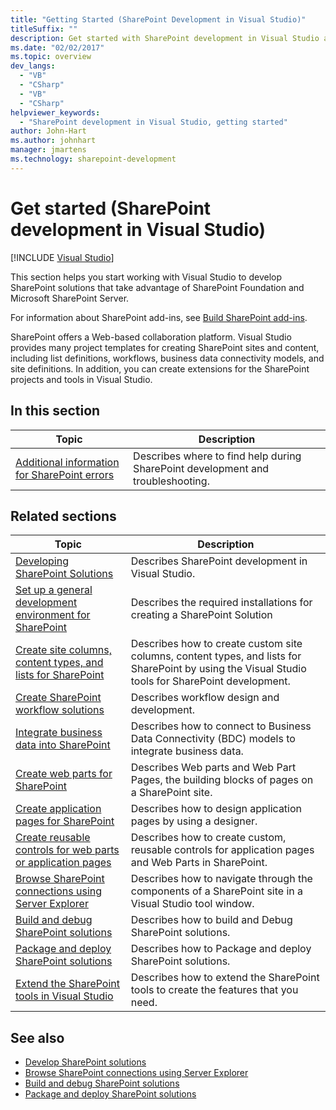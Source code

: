 ```yaml
---
title: "Getting Started (SharePoint Development in Visual Studio)"
titleSuffix: ""
description: Get started with SharePoint development in Visual Studio and take advantage of a web-based collaboration platform for your projects and solutions.
ms.date: "02/02/2017"
ms.topic: overview
dev_langs:
  - "VB"
  - "CSharp"
  - "VB"
  - "CSharp"
helpviewer_keywords:
  - "SharePoint development in Visual Studio, getting started"
author: John-Hart
ms.author: johnhart
manager: jmartens
ms.technology: sharepoint-development
---
```

# Get started (SharePoint development in Visual Studio)

 [!INCLUDE [Visual Studio](~/includes/applies-to-version/vs-windows-only.md)]

  This section helps you start working with Visual Studio to develop SharePoint solutions that take advantage of  SharePoint Foundation and  Microsoft SharePoint Server.

 For information about SharePoint add-ins, see [Build SharePoint add-ins](/sharepoint/dev/sp-add-ins/sharepoint-add-ins).

 SharePoint offers a Web-based collaboration platform. Visual Studio provides many project templates for creating SharePoint sites and content, including list definitions, workflows, business data connectivity models, and site definitions. In addition, you can create extensions for the SharePoint projects and tools in Visual Studio.

## In this section

|Topic|Description|
|-----------|-----------------|
|[Additional information for SharePoint errors](troubleshooting-sharepoint-solutions.md)|Describes where to find help during SharePoint development and troubleshooting.|

## Related sections

|Topic|Description|
|-----------|-----------------|
|[Developing SharePoint Solutions](../sharepoint/developing-sharepoint-solutions.md)|Describes SharePoint development in Visual Studio.|
|[Set up a general development environment for SharePoint](/sharepoint/dev/general-development/set-up-a-general-development-environment-for-sharepoint)|Describes the required installations for creating a SharePoint Solution|
|[Create site columns, content types, and lists for SharePoint](../sharepoint/creating-site-columns-content-types-and-lists-for-sharepoint.md)|Describes how to create custom site columns, content types, and lists for SharePoint by using the Visual Studio tools for SharePoint development.|
|[Create SharePoint workflow solutions](../sharepoint/creating-sharepoint-workflow-solutions.md)|Describes workflow design and development.|
|[Integrate business data into SharePoint](../sharepoint/integrating-business-data-into-sharepoint.md)|Describes how to connect to Business Data Connectivity (BDC) models to integrate business data.|
|[Create web parts for SharePoint](../sharepoint/creating-web-parts-for-sharepoint.md)|Describes Web parts and Web Part Pages, the building blocks of pages on a SharePoint site.|
|[Create application pages for SharePoint](../sharepoint/creating-application-pages-for-sharepoint.md)|Describes how to design application pages by using a designer.|
|[Create reusable controls for web parts or application pages](../sharepoint/creating-reusable-controls-for-web-parts-or-application-pages.md)|Describes how to create custom, reusable controls for application pages and Web Parts in SharePoint.|
|[Browse SharePoint connections using Server Explorer](../sharepoint/browsing-sharepoint-connections-using-server-explorer.md)|Describes how to navigate through the components of a SharePoint site in a Visual Studio tool window.|
|[Build and debug SharePoint solutions](../sharepoint/building-and-debugging-sharepoint-solutions.md)|Describes how to build and Debug SharePoint solutions.|
|[Package and deploy SharePoint solutions](../sharepoint/packaging-and-deploying-sharepoint-solutions.md)|Describes how to Package and deploy SharePoint solutions.|
|[Extend the SharePoint tools in Visual Studio](../sharepoint/extending-the-sharepoint-tools-in-visual-studio.md)|Describes how to extend the SharePoint tools to create the features that you need.|

## See also

- [Develop SharePoint solutions](../sharepoint/developing-sharepoint-solutions.md)
- [Browse SharePoint connections using Server Explorer](../sharepoint/browsing-sharepoint-connections-using-server-explorer.md)
- [Build and debug SharePoint solutions](../sharepoint/building-and-debugging-sharepoint-solutions.md)
- [Package and deploy SharePoint solutions](../sharepoint/packaging-and-deploying-sharepoint-solutions.md)
